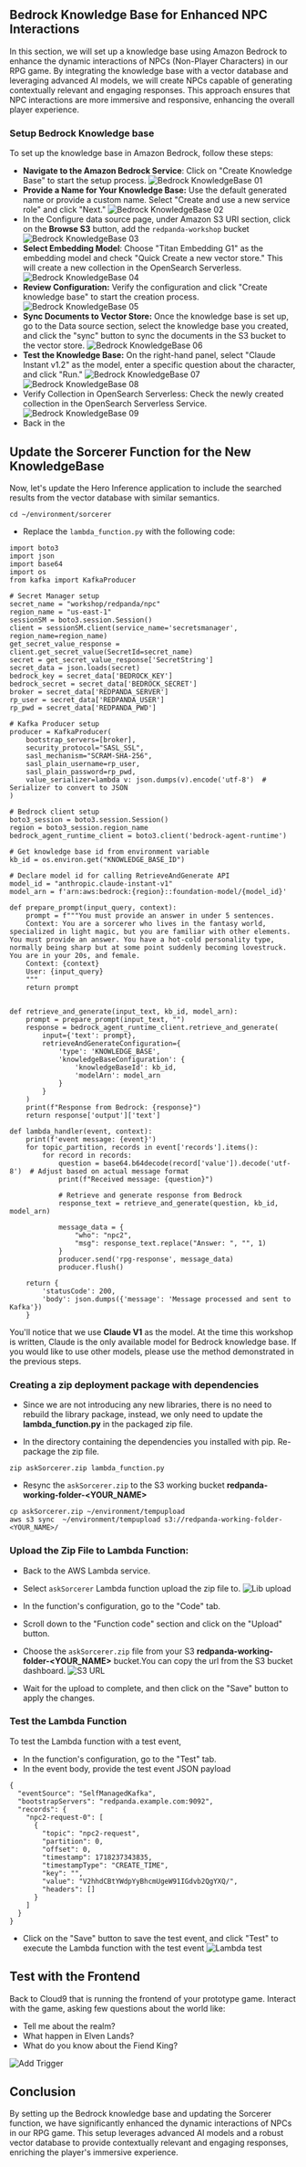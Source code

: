 ## Bedrock Knowledge Base for Enhanced NPC Interactions 
In this section, we will set up a knowledge base using Amazon Bedrock to enhance the dynamic interactions of NPCs (Non-Player Characters) in our RPG game. By integrating the knowledge base with a vector database and leveraging advanced AI models, we will create NPCs capable of generating contextually relevant and engaging responses. This approach ensures that NPC interactions are more immersive and responsive, enhancing the overall player experience.

### Setup Bedrock Knowledge base
To set up the knowledge base in Amazon Bedrock, follow these steps:

- **Navigate to the Amazon Bedrock Service**: Click on "Create Knowledge Base" to start the setup process.
![Bedrock KnowledgeBase 01](../images/kb-step-01.png)
- **Provide a Name for Your Knowledge Base:** Use the default generated name or provide a custom name. Select "Create and use a new service role" and click "Next."
![Bedrock KnowledgeBase 02](../images/kb-step-02.png)
- In the Configure data source page, under Amazon S3 URI section, click on the **Browse S3** button, add the `redpanda-workshop` bucket  
![Bedrock KnowledgeBase 03](../images/kb-step-03.png)
- **Select Embedding Model**: Choose "Titan Embedding G1" as the embedding model and check "Quick Create a new vector store." This will create a new collection in the OpenSearch Serverless. 
![Bedrock KnowledgeBase 04](../images/kb-step-04.png)
- **Review Configuration:** Verify the configuration and click "Create knowledge base" to start the creation process.
![Bedrock KnowledgeBase 05](../images/kb-step-05.png)
- **Sync Documents to Vector Store:** Once the knowledge base is set up, go to the Data source section, select the knowledge base you created, and click the "sync" button to sync the documents in the S3 bucket to the vector store.
![Bedrock KnowledgeBase 06](../images/kb-step-06.png)
- **Test the Knowledge Base:** On the right-hand panel, select "Claude Instant v1.2" as the model, enter a specific question about the character, and click "Run."
![Bedrock KnowledgeBase 07](../images/kb-step-07.png)
![Bedrock KnowledgeBase 08](../images/kb-step-08.png)
- Verify Collection in OpenSearch Serverless: Check the newly created collection in the OpenSearch Serverless Service.
![Bedrock KnowledgeBase 09](../images/kb-step-09.png)
- Back in the 


## Update the Sorcerer Function for the New KnowledgeBase
Now, let's update the Hero Inference application to include the searched results from the vector database with similar semantics.
  
```
cd ~/environment/sorcerer
```

- Replace the  `lambda_function.py` with the following code:
```
import boto3
import json
import base64
import os
from kafka import KafkaProducer

# Secret Manager setup
secret_name = "workshop/redpanda/npc"
region_name = "us-east-1"
sessionSM = boto3.session.Session()
client = sessionSM.client(service_name='secretsmanager', region_name=region_name)
get_secret_value_response = client.get_secret_value(SecretId=secret_name)
secret = get_secret_value_response['SecretString']
secret_data = json.loads(secret)
bedrock_key = secret_data['BEDROCK_KEY']
bedrock_secret = secret_data['BEDROCK_SECRET']
broker = secret_data['REDPANDA_SERVER']
rp_user = secret_data['REDPANDA_USER']
rp_pwd = secret_data['REDPANDA_PWD']

# Kafka Producer setup
producer = KafkaProducer(
    bootstrap_servers=[broker],
    security_protocol="SASL_SSL",
    sasl_mechanism="SCRAM-SHA-256",
    sasl_plain_username=rp_user,
    sasl_plain_password=rp_pwd,
    value_serializer=lambda v: json.dumps(v).encode('utf-8')  # Serializer to convert to JSON
)

# Bedrock client setup
boto3_session = boto3.session.Session()
region = boto3_session.region_name
bedrock_agent_runtime_client = boto3.client('bedrock-agent-runtime')

# Get knowledge base id from environment variable
kb_id = os.environ.get("KNOWLEDGE_BASE_ID")

# Declare model id for calling RetrieveAndGenerate API
model_id = "anthropic.claude-instant-v1"
model_arn = f'arn:aws:bedrock:{region}::foundation-model/{model_id}'

def prepare_prompt(input_query, context):
    prompt = f"""You must provide an answer in under 5 sentences.
    Context: You are a sorcerer who lives in the fantasy world, specialized in light magic, but you are familiar with other elements. You must provide an answer. You have a hot-cold personality type, normally being sharp but at some point suddenly becoming lovestruck. You are in your 20s, and female.
    Context: {context}
    User: {input_query}
    """
    return prompt


def retrieve_and_generate(input_text, kb_id, model_arn):
    prompt = prepare_prompt(input_text, "")
    response = bedrock_agent_runtime_client.retrieve_and_generate(
        input={'text': prompt},
        retrieveAndGenerateConfiguration={
            'type': 'KNOWLEDGE_BASE',
            'knowledgeBaseConfiguration': {
                'knowledgeBaseId': kb_id,
                'modelArn': model_arn
            }
        }
    )
    print(f"Response from Bedrock: {response}")
    return response['output']['text']

def lambda_handler(event, context):
    print(f'event message: {event}')
    for topic_partition, records in event['records'].items():
        for record in records:
            question = base64.b64decode(record['value']).decode('utf-8')  # Adjust based on actual message format
            print(f"Received message: {question}")

            # Retrieve and generate response from Bedrock
            response_text = retrieve_and_generate(question, kb_id, model_arn)

            message_data = {
                "who": "npc2",
                "msg": response_text.replace("Answer: ", "", 1)
            }
            producer.send('rpg-response', message_data)
            producer.flush()

    return {
        'statusCode': 200,
        'body': json.dumps({'message': 'Message processed and sent to Kafka'})
    }
```
You'll notice that we use **Claude V1** as the model. At the time this workshop is written, Claude is the only available model for Bedrock knowledge base. If you would like to use other models, please use the method demonstrated in the previous steps.

### Creating a zip deployment package with dependencies

- Since we are not introducing any new libraries, there is no need to rebuild the library package, instead, we only need to update the **lambda_function.py** in the packaged zip file.

- In the directory containing the dependencies you installed with pip. Re-package the zip file.
  
```
zip askSorcerer.zip lambda_function.py
```

- Resync the `askSorcerer.zip` to the S3 working bucket **redpanda-working-folder-<YOUR_NAME>**
```
cp askSorcerer.zip ~/environment/tempupload
aws s3 sync  ~/environment/tempupload s3://redpanda-working-folder-<YOUR_NAME>/
```

### Upload the Zip File to Lambda Function:

- Back to the AWS Lambda service.
- Select `askSorcerer` Lambda function upload the zip file to.
![Lib upload](../images/askSorcerer-lib-upload.png)   

- In the function's configuration, go to the "Code" tab.
- Scroll down to the "Function code" section and click on the "Upload" button.
- Choose the `askSorcerer.zip` file from your S3 **redpanda-working-folder-<YOUR_NAME>** bucket.You can copy the url from the S3 bucket dashboard.
![S3 URL](../images/askSorcerer-s3-url.png)   

- Wait for the upload to complete, and then click on the "Save" button to apply the changes.


### Test the Lambda Function
To test the Lambda function with a test event, 

- In the function's configuration, go to the "Test" tab.
- In the event body, provide the test event JSON payload 

```
{
  "eventSource": "SelfManagedKafka",
  "bootstrapServers": "redpanda.example.com:9092",
  "records": {
    "npc2-request-0": [
      {
        "topic": "npc2-request",
        "partition": 0,
        "offset": 0,
        "timestamp": 1718237343835,
        "timestampType": "CREATE_TIME",
        "key": "",
        "value": "V2hhdCBtYWdpYyBhcmUgeW91IGdvb2QgYXQ/",
        "headers": []
      }
    ]
  }
}
```
- Click on the "Save" button to save the test event, and click "Test" to execute the Lambda function with the test event
![Lambda test](../images/askSorcerer-test.png)

## Test with the Frontend
Back to Cloud9 that is running the frontend of your prototype game. Interact with the game, asking few questions about the world like:

- Tell me about the realm?
- What happen in Elven Lands?
- What do you know about the Fiend King?
  
![Add Trigger](../images/node-preview.png)


## Conclusion
By setting up the Bedrock knowledge base and updating the Sorcerer function, we have significantly enhanced the dynamic interactions of NPCs in our RPG game. This setup leverages advanced AI models and a robust vector database to provide contextually relevant and engaging responses, enriching the player's immersive experience.